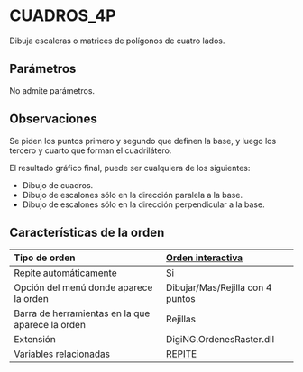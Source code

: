 # CUADROS\_4P

Dibuja escaleras o matrices de polígonos de cuatro lados.

## Parámetros

No admite parámetros.

## Observaciones

Se piden los puntos primero y segundo que definen la base, y luego los tercero y cuarto que forman el cuadrilátero.

El resultado gráfico final, puede ser cualquiera de los siguientes:

* Dibujo de cuadros.
* Dibujo de escalones sólo en la dirección paralela a la base.
* Dibujo de escalones sólo en la dirección perpendicular a la base.

## Características de la orden

| Tipo de orden | [Orden interactiva](cuadros-4p.md) |
| :--- | :--- |
| Repite automáticamente | Si |
| Opción del menú donde aparece la orden | Dibujar/Mas/Rejilla con 4 puntos |
| Barra de herramientas en la que aparece la orden | Rejillas |
| Extensión | DigiNG.OrdenesRaster.dll |
| Variables relacionadas | [REPITE](/digi3d-net/referencia/digi3d.net/ventana-de-dibujo/ordenes/c/REPITE.html) |

